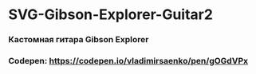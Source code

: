 # SVG-Gibson-Explorer-Guitar2

### Кастомная гитара Gibson Explorer

### Codepen: https://codepen.io/vladimirsaenko/pen/gOGdVPx
